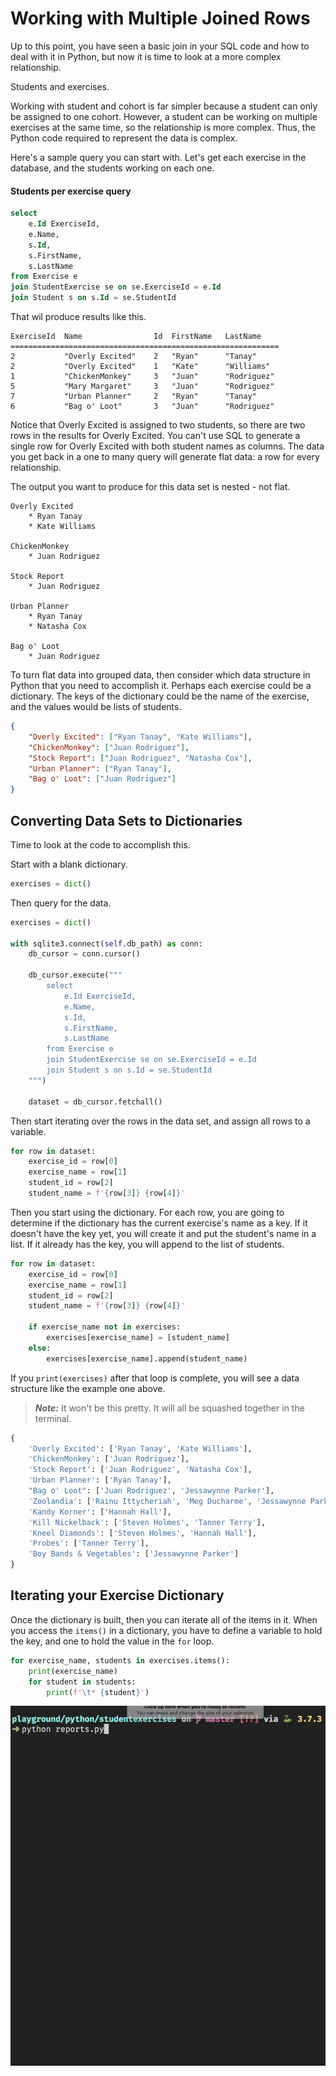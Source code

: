 # Working with Multiple Joined Rows

Up to this point, you have seen a basic join in your SQL code and how to deal with it in Python, but now it is time to look at a more complex relationship.

Students and exercises.

Working with student and cohort is far simpler because a student can only be assigned to one cohort. However, a student can be working on multiple exercises at the same time, so the relationship is more complex. Thus, the Python code required to represent the data is complex.

Here's a sample query you can start with. Let's get each exercise in the database, and the students working on each one.

#### Students per exercise query

```sql
select
	e.Id ExerciseId,
	e.Name,
	s.Id,
	s.FirstName,
	s.LastName
from Exercise e
join StudentExercise se on se.ExerciseId = e.Id
join Student s on s.Id = se.StudentId
```

That wil produce results like this.

```
ExerciseId  Name                Id  FirstName   LastName
============================================================
2           "Overly Excited"    2   "Ryan"      "Tanay"
2           "Overly Excited"    1   "Kate"      "Williams"
1           "ChickenMonkey"     3   "Juan"      "Rodriguez"
5           "Mary Margaret"     3   "Juan"      "Rodriguez"
7           "Urban Planner"     2   "Ryan"      "Tanay"
6           "Bag o' Loot"       3   "Juan"      "Rodriguez"
```

Notice that Overly Excited is assigned to two students, so there are two rows in the results for Overly Excited. You can't use SQL to generate a single row for Overly Excited with both student names as columns. The data you get back in a one to many query will generate flat data: a row for every relationship.

The output you want to produce for this data set is nested - not flat.

```
Overly Excited
    * Ryan Tanay
    * Kate Williams

ChickenMonkey
    * Juan Rodriguez

Stock Report
    * Juan Rodriguez

Urban Planner
    * Ryan Tanay
    * Natasha Cox

Bag o' Loot
    * Juan Rodriguez
```

To turn flat data into grouped data, then consider which data structure in Python that you need to accomplish it. Perhaps each exercise could be a dictionary. The keys of the dictionary could be the name of the exercise, and the values would be lists of students.

```json
{
    "Overly Excited": ["Ryan Tanay", "Kate Williams"],
    "ChickenMonkey": ["Juan Rodriguez"],
    "Stock Report": ["Juan Rodriguez", "Natasha Cox"],
    "Urban Planner": ["Ryan Tanay"],
    "Bag o' Loot": ["Juan Rodriguez"]
}
```

## Converting Data Sets to Dictionaries

Time to look at the code to accomplish this.

Start with a blank dictionary.

```py
exercises = dict()
```

Then query for the data.

```py
exercises = dict()

with sqlite3.connect(self.db_path) as conn:
    db_cursor = conn.cursor()

    db_cursor.execute("""
        select
            e.Id ExerciseId,
            e.Name,
            s.Id,
            s.FirstName,
            s.LastName
        from Exercise e
        join StudentExercise se on se.ExerciseId = e.Id
        join Student s on s.Id = se.StudentId
    """)

    dataset = db_cursor.fetchall()
```

Then start iterating over the rows in the data set, and assign all rows to a variable.

```py
for row in dataset:
    exercise_id = row[0]
    exercise_name = row[1]
    student_id = row[2]
    student_name = f'{row[3]} {row[4]}'
```

Then you start using the dictionary. For each row, you are going to determine if the dictionary has the current exercise's name as a key. If it doesn't have the key yet, you will create it and put the student's name in a list. If it already has the key, you will append to the list of students.

```py
for row in dataset:
    exercise_id = row[0]
    exercise_name = row[1]
    student_id = row[2]
    student_name = f'{row[3]} {row[4]}'

    if exercise_name not in exercises:
        exercises[exercise_name] = [student_name]
    else:
        exercises[exercise_name].append(student_name)
```

If you `print(exercises)` after that loop is complete, you will see a data structure like the example one above.

> **_Note:_** It won't be this pretty. It will all be squashed together in the terminal.

```py
{
    'Overly Excited': ['Ryan Tanay', 'Kate Williams'],
    'ChickenMonkey': ['Juan Rodriguez'],
    'Stock Report': ['Juan Rodriguez', 'Natasha Cox'],
    'Urban Planner': ['Ryan Tanay'],
    "Bag o' Loot": ['Juan Rodriguez', 'Jessawynne Parker'],
    'Zoolandia': ['Rainu Ittycheriah', 'Meg Ducharme', 'Jessawynne Parker'],
    'Kandy Korner': ['Hannah Hall'],
    'Kill Nickelback': ['Steven Holmes', 'Tanner Terry'],
    'Kneel Diamonds': ['Steven Holmes', 'Hannah Hall'],
    'Probes': ['Tanner Terry'],
    'Boy Bands & Vegetables': ['Jessawynne Parker']
}
```

## Iterating your Exercise Dictionary

Once the dictionary is built, then you can iterate all of the items in it. When you access the `items()` in a dictionary, you have to define a variable to hold the key, and one to hold the value in the `for` loop.

```py
for exercise_name, students in exercises.items():
    print(exercise_name)
    for student in students:
        print(f'\t* {student}')
```

![showing all exercises with related students](./images/students-per-exercise.gif)